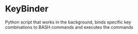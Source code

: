 # KeyBinder
Python script that works in the background, binds specific key combinations to BASH commands and executes the commands

